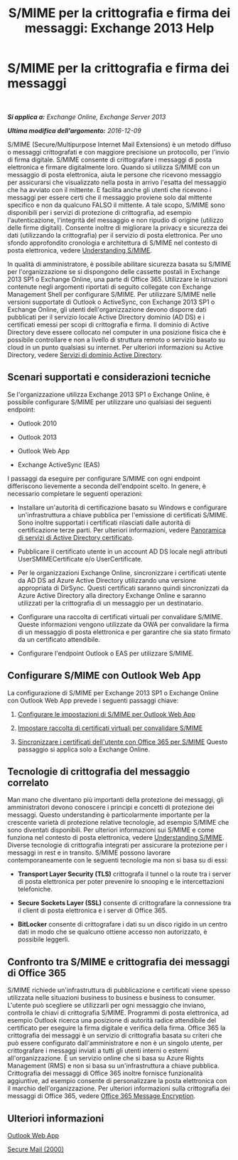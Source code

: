 ﻿---
title: 'S/MIME per la crittografia e firma dei messaggi: Exchange 2013 Help'
TOCTitle: S/MIME per la crittografia e firma dei messaggi
ms:assetid: 887c710b-0ec6-4ff0-8065-5f05f74afef3
ms:mtpsurl: https://technet.microsoft.com/it-it/library/Dn626158(v=EXCHG.150)
ms:contentKeyID: 61213866
ms.date: 05/22/2018
mtps_version: v=EXCHG.150
ms.translationtype: MT
---

# S/MIME per la crittografia e firma dei messaggi

 

_**Si applica a:** Exchange Online, Exchange Server 2013_

_**Ultima modifica dell'argomento:** 2016-12-09_

S/MIME (Secure/Multipurpose Internet Mail Extensions) è un metodo diffuso o messaggi crittografati e con maggiore precisione un protocollo, per l'invio di firma digitale. S/MIME consente di crittografare i messaggi di posta elettronica e firmare digitalmente loro. Quando si utilizza S/MIME con un messaggio di posta elettronica, aiuta le persone che ricevono messaggio per assicurarsi che visualizzato nella posta in arrivo l'esatta del messaggio che ha avviato con il mittente. E facilita anche gli utenti che ricevono i messaggi per essere certi che il messaggio proviene solo dal mittente specifico e non da qualcuno FALSO il mittente. A tale scopo, S/MIME sono disponibili per i servizi di protezione di crittografia, ad esempio l'autenticazione, l'integrità del messaggio e non ripudio di origine (utilizzo delle firme digitali). Consente inoltre di migliorare la privacy e sicurezza dei dati (utilizzando la crittografia) per il servizio di posta elettronica. Per uno sfondo approfondito cronologia e architettura di S/MIME nel contesto di posta elettronica, vedere [Understanding S/MIME](https://go.microsoft.com/fwlink/?linkid=393948).

In qualità di amministratore, è possibile abilitare sicurezza basata su S/MIME per l'organizzazione se si dispongono delle cassette postali in Exchange 2013 SP1 o Exchange Online, una parte di Office 365. Utilizzare le istruzioni contenute negli argomenti riportati di seguito collegate con Exchange Management Shell per configurare S/MIME. Per utilizzare S/MIME nelle versioni supportate di Outlook o ActiveSync, con Exchange 2013 SP1 o Exchange Online, gli utenti dell'organizzazione devono disporre dati pubblicati per il servizio locale Active Directory dominio (AD DS) e i certificati emessi per scopi di crittografia e firma. Il dominio di Active Directory deve essere collocato nel computer in una posizione fisica che è possibile controllare e non a livello di struttura remoto o servizio basato su cloud in un punto qualsiasi su internet. Per ulteriori informazioni su Active Directory, vedere [Servizi di dominio Active Directory](https://go.microsoft.com/fwlink/?linkid=394064).

## Scenari supportati e considerazioni tecniche

Se l'organizzazione utilizza Exchange 2013 SP1 o Exchange Online, è possibile configurare S/MIME per utilizzare uno qualsiasi dei seguenti endpoint:

  - Outlook 2010

  - Outlook 2013

  - Outlook Web App

  - Exchange ActiveSync (EAS)

I passaggi da eseguire per configurare S/MIME con ogni endpoint differiscono lievemente a seconda dell'endpoint scelto. In genere, è necessario completare le seguenti operazioni:

  - Installare un'autorità di certificazione basato su Windows e configurare un'infrastruttura a chiave pubblica per l'emissione di certificati S/MIME. Sono inoltre supportati i certificati rilasciati dalle autorità di certificazione terze parti. Per ulteriori informazioni, vedere [Panoramica di servizi di Active Directory certificato](https://technet.microsoft.com/library/hh831740.aspx).

  - Pubblicare il certificato utente in un account AD DS locale negli attributi UserSMIMECertificate e/o UserCertificate.

  - Per le organizzazioni Exchange Online, sincronizzare i certificati utente da AD DS ad Azure Active Directory utilizzando una versione appropriata di DirSync. Questi certificati saranno quindi sincronizzati da Azure Active Directory alla directory Exchange Online e saranno utilizzati per la crittografia di un messaggio per un destinatario.

  - Configurare una raccolta di certificati virtuali per convalidare S/MIME. Queste informazioni vengono utilizzate da OWA per convalidare la firma di un messaggio di posta elettronica e per garantire che sia stato firmato da un certificato attendibile.

  - Configurare l'endpoint Outlook o EAS per utilizzare S/MIME.

## Configurare S/MIME con Outlook Web App

La configurazione di S/MIME per Exchange 2013 SP1 o Exchange Online con Outlook Web App prevede i seguenti passaggi chiave:

1.  [Configurare le impostazioni di S/MIME per Outlook Web App](configure-s-mime-settings-for-outlook-web-app-exchange-2013-help.md)

2.  [Impostare raccolta di certificati virtuali per convalidare S/MIME](set-up-virtual-certificate-collection-to-validate-s-mime-exchange-2013-help.md)

3.  [Sincronizzare i certificati dell'utente con Office 365 per S/MIME](https://technet.microsoft.com/it-it/library/dn626159\(v=exchg.150\)) Questo passaggio si applica solo a Exchange Online.

## Tecnologie di crittografia del messaggio correlato

Man mano che diventano più importanti della protezione dei messaggi, gli amministratori devono conoscere i principi e concetti di protezione dei messaggi. Questo understanding è particolarmente importante per la crescente varietà di protezione relative tecnologie, ad esempio S/MIME che sono diventati disponibili. Per ulteriori informazioni sui S/MIME e come funziona nel contesto di posta elettronica, vedere [Understanding S/MIME](https://go.microsoft.com/fwlink/?linkid=393948). Diverse tecnologie di crittografia integrati per assicurare la protezione per i messaggi in rest e in transito. S/MIME possono lavorare contemporaneamente con le seguenti tecnologie ma non si basa su di essi:

  -  
    **Transport Layer Security (TLS)** crittografa il tunnel o la route tra i server di posta elettronica per poter prevenire lo snooping e le intercettazioni telefoniche.

  -  
    **Secure Sockets Layer (SSL)** consente di crittografare la connessione tra il client di posta elettronica e i server di Office 365.

  -  
    **BitLocker** consente di crittografare i dati su un disco rigido in un centro dati in modo che se qualcuno ottiene accesso non autorizzato, è possibile leggerli.

## Confronto tra S/MIME e crittografia dei messaggi di Office 365

S/MIME richiede un'infrastruttura di pubblicazione e certificati viene spesso utilizzata nelle situazioni business to business e business to consumer. L'utente può scegliere se utilizzarli per ogni messaggio che inviano, controlla le chiavi di crittografia S/MIME. Programmi di posta elettronica, ad esempio Outlook ricerca una posizione di autorità radice attendibile del certificato per eseguire la firma digitale e verifica della firma. Office 365 la crittografia dei messaggi è un servizio di crittografia basata su criteri che può essere configurato dall'amministratore e non è un singolo utente, per crittografare i messaggi inviati a tutti gli utenti interni o esterni all'organizzazione. È un servizio online che si basa su Azure Rights Management (RMS) e non si basa su un'infrastruttura a chiave pubblica. Crittografia dei messaggi di Office 365 inoltre fornisce funzionalità aggiuntive, ad esempio consente di personalizzare la posta elettronica con il marchio dell'organizzazione. Per ulteriori informazioni sulla crittografia dei messaggi di Office 365, vedere [Office 365 Message Encryption](https://go.microsoft.com/fwlink/?linkid=392525).

## Ulteriori informazioni

[Outlook Web App](outlook-web-app-exchange-2013-help.md)

[Secure Mail (2000)](https://technet.microsoft.com/en-us/library/cc962043.aspx)

